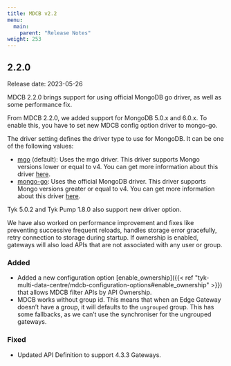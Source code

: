 ```yaml
---
title: MDCB v2.2
menu:
  main:
    parent: "Release Notes"
weight: 253
---
```


## 2.2.0
Release date: 2023-05-26

MDCB 2.2.0 brings support for using official MongoDB go driver, as well as some performance fix.

From MDCB 2.2.0, we added support for MongoDB 5.0.x and 6.0.x. To enable this, you have to set new MDCB config option driver to mongo-go.

The driver setting defines the driver type to use for MongoDB. It can be one of the following values:
* [mgo](https://github.com/go-mgo/mgo) (default): Uses the mgo driver. This driver supports Mongo versions lower or equal to v4. You can get more information about this driver [here](https://github.com/go-mgo/mgo).
* [mongo-go](https://github.com/mongodb/mongo-go-driver): Uses the official MongoDB driver. This driver supports Mongo versions greater or equal to v4. You can get more information about this driver [here](https://github.com/mongodb/mongo-go-driver).

Tyk 5.0.2 and Tyk Pump 1.8.0 also support new driver option.

We have also worked on performance improvement and fixes like preventing successive frequent reloads, handles storage error gracefully, retry connection to storage during startup. If ownership is enabled, gateways will also load APIs that are not associated with any user or group.

### Added
- Added a new configuration option [enable_ownership]({{< ref "tyk-multi-data-centre/mdcb-configuration-options#enable_ownership" >}}) that allows MDCB filter APIs by API Ownership. 
- MDCB works without group id. This means that when an Edge Gateway doesn’t have a group, it will defaults to the `ungrouped` group. This has some fallbacks, as we can’t use the synchroniser for the ungrouped gateways.


### Fixed
- Updated API Definition to support 4.3.3 Gateways. 
